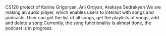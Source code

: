 CS120 project of Karine Grigoryan, Ani Ordyan, Araksya Sedrakyan
We are making an audio player, which enables users to interact with songs and podcasts.
User can get the list of all songs, get the playlists of songs, add and delete a song
Currently, the song functionality is almost done, the podcast is in progress.